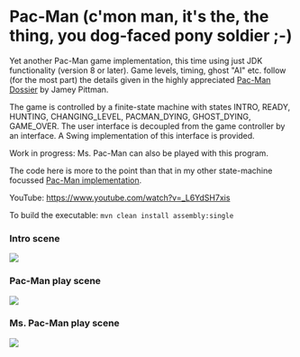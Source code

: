 # Pac-Man (c'mon man, it's the, the thing, you dog-faced pony soldier ;-)
Yet another Pac-Man game implementation, this time using just JDK functionality (version 8 or later). Game levels, timing, ghost "AI" etc. follow (for the most part) the details given in the highly appreciated [Pac-Man Dossier](https://pacman.holenet.info) by Jamey Pittman.

The game is controlled by a finite-state machine with states INTRO, READY, HUNTING, CHANGING_LEVEL, PACMAN_DYING, GHOST_DYING, GAME_OVER. The user interface is decoupled from the game controller by an interface. A Swing implementation of this interface is provided.

Work in progress: Ms. Pac-Man can also be played with this program.

The code here is more to the point than that in my other state-machine focussed [Pac-Man implementation](https://github.com/armin-reichert/pacman).

YouTube: https://www.youtube.com/watch?v=_L6YdSH7xis

To build the executable:
```mvn clean install assembly:single```

### Intro scene
<img src="pacman/doc/intro.png">

### Pac-Man play scene
<img src="pacman/doc/playing.png">

### Ms. Pac-Man play scene
<img src="pacman/doc/mspacman_playing.png">
